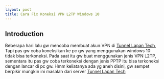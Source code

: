 ```yaml
---
layout: post
title: Cara Fix Koneksi VPN L2TP Windows 10
---
```


## Introduction
Beberapa hari lalu gw mencoba membuat akun VPN di [Tunnel Lapan Tech](https://tunnel.lapan-tech.com/), Tapi pas gw coba koneksikan ke pc gw yang menggunakan windows 10 tidak bisa terkoneksi. Pada saat itu gw buat menggunakan jenis VPN L2TP, sementara itu pas gw coba terkoneksi dengan jenis PPTP itu bisa terkoneksi dengan lancar di pc gw. Hmm keliatanya ada yg aneh disini, gw sempet berpikir mungkin ini masalah dari server [Tunnel Lapan Tech](https://tunnel.lapan-tech.com/)

